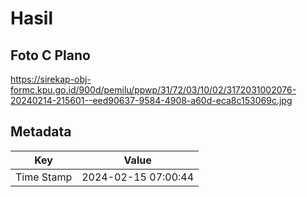 # Hasil

## Foto C Plano

https://sirekap-obj-formc.kpu.go.id/900d/pemilu/ppwp/31/72/03/10/02/3172031002076-20240214-215601--eed90637-9584-4908-a60d-eca8c153069c.jpg


## Metadata

| Key        | Value               |
| ---------- | ------------------- |
| Time Stamp | 2024-02-15 07:00:44 |



